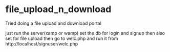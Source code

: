 # file_upload_n_download
Tried doing a file upload and download portal

just run the server(xamp or wamp)
set the db for login and signup
then also set for file upload
then go to welc.php and run it from
http://localhost/signuser/welc.php
